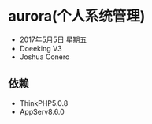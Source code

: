 # aurora(个人系统管理)
- 2017年5月5日 星期五
- Doeeking V3
- Joshua Conero

## 依赖
- ThinkPHP5.0.8
- AppServ8.6.0
